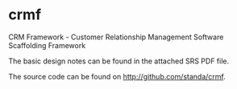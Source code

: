crmf
====

CRM Framework - Customer Relationship Management Software Scaffolding Framework

The basic design notes can be found in the attached SRS PDF file.

The source code can be found on http://github.com/standa/crmf.